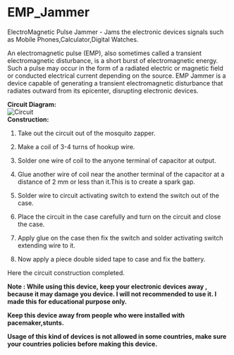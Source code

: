 # EMP_Jammer
ElectroMagnetic Pulse Jammer - Jams the electronic devices signals such as Mobile Phones,Calculator,Digital Watches.

An electromagnetic pulse (EMP), also sometimes called a transient electromagnetic disturbance, is a short burst of electromagnetic energy. Such a pulse may occur in the form of a radiated electric or magnetic field or conducted electrical current depending on the source. EMP Jammer is a device capable of generating a transient electromagnetic disturbance that radiates outward from its epicenter, disrupting electronic devices.<br>

<b>Circuit Diagram:</b><br>
![Circuit](https://raw.githubusercontent.com/sarthaksahni1/EMP_Jammer/master/NORMAL-2038-3.jpeg)<br>
<b>Construction:</b><br>
1. Take out the circuit out of the mosquito zapper.

2. Make a coil of 3-4 turns of hookup wire.

3. Solder one wire of coil to the anyone terminal of capacitor at output.

4. Glue another wire of coil near the another terminal of the capacitor at a distance of 2 mm or less than it.This is to create a spark gap.

5. Solder wire to circuit activating switch to extend the switch out of the case.

6. Place the circuit in the case carefully and turn on the circuit and close the case.

7. Apply glue on the case then fix the switch and solder activating switch extending wire to it.

8. Now apply a piece double sided tape to case and fix the battery.

Here the circuit construction completed.

<b>Note : While using this device, keep your electronic devices away , because it may damage you device. I will not recommended to use it. I made this for educational purpose only.

Keep this device away from people who were installed with pacemaker,stunts.

Usage of this kind of devices is not allowed in some countries, make sure your countries policies before making this device.</b>
